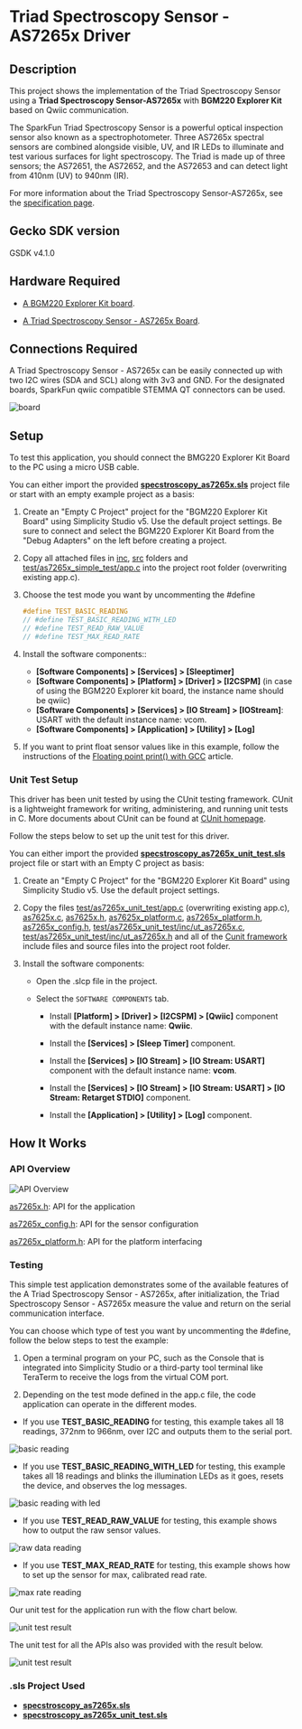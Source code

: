 # Triad Spectroscopy Sensor - AS7265x Driver #

## Description ##

This project shows the implementation of the Triad Spectroscopy Sensor using a **Triad Spectroscopy Sensor-AS7265x** with **BGM220 Explorer Kit** based on Qwiic communication.

The SparkFun Triad Spectroscopy Sensor is a powerful optical inspection sensor also known as a spectrophotometer. Three AS7265x spectral sensors are combined alongside visible, UV, and IR LEDs to illuminate and test various surfaces for light spectroscopy. The Triad is made up of three sensors; the AS72651, the AS72652, and the AS72653 and can detect light from 410nm (UV) to 940nm (IR).

For more information about the Triad Spectroscopy Sensor-AS7265x, see the [specification page](https://cdn.sparkfun.com/assets/c/2/9/0/a/AS7265x_Datasheet.pdf).

## Gecko SDK version ##

GSDK v4.1.0

## Hardware Required ##

- [A BGM220 Explorer Kit board](https://www.silabs.com/development-tools/wireless/bluetooth/bgm220-explorer-kit).

- [A Triad Spectroscopy Sensor - AS7265x Board](https://www.sparkfun.com/products/15050).

## Connections Required ##

A Triad Spectroscopy Sensor - AS7265x can be easily connected up with two I2C wires (SDA and SCL) along with 3v3 and GND. For the designated boards, SparkFun qwiic compatible STEMMA QT connectors can be used.

![board](docs/img/connection.png "BGM220 Explorer Kit Board and Triad Spectroscopy Sensor - AS7265x Board")

## Setup ##

To test this application, you should connect the BMG220 Explorer Kit Board to the PC using a micro USB cable.

You can either import the provided [**specstroscopy_as7265x.sls**](SimplicityStudio/spectroscopy_as7265x.sls) project file or start with an empty example project as a basis:

1. Create an "Empty C Project" project for the "BGM220 Explorer Kit Board" using Simplicity Studio v5. Use the default project settings. Be sure to connect and select the BGM220 Explorer Kit Board from the "Debug Adapters" on the left before creating a project.

2. Copy all attached files in [inc](inc), [src](src) folders and [test/as7265x_simple_test/app.c](test/as7265x_simple_test/app.c) into the project root folder (overwriting existing app.c).

3. Choose the test mode you want by uncommenting the #define

   ```c
   #define TEST_BASIC_READING
   // #define TEST_BASIC_READING_WITH_LED
   // #define TEST_READ_RAW_VALUE
   // #define TEST_MAX_READ_RATE
   ```

4. Install the software components::
   - **[Software Components] > [Services] > [Sleeptimer]**
   - **[Software Components] > [Platform] > [Driver] > [I2CSPM]** (in case of using the BGM220 Explorer kit board, the instance name should be qwiic)
   - **[Software Components] > [Services] > [IO Stream] > [IOStream]**: USART with the default instance name: vcom.
   - **[Software Components] > [Application] > [Utility] > [Log]**

5. If you want to print float sensor values like in this example, follow the instructions of the [Floating point print() with GCC](https://www.silabs.com/community/mcu/32-bit/knowledge-base.entry.html/2014/11/19/floating_point_print-7R9j) article.

### Unit Test Setup ###

This driver has been unit tested by using the CUnit testing framework. CUnit is a lightweight framework for writing, administering, and running unit tests in C. More documents about CUnit can be found at [CUnit homepage](http://cunit.sourceforge.net/).

Follow the steps below to set up the unit test for this driver.

You can either import the provided [**specstroscopy_as7265x_unit_test.sls**](SimplicityStudio/specstroscopy_as7265x_unit_test.sls) project file or start with an Empty C project as basis:

1. Create an "Empty C Project" for the "BGM220 Explorer Kit Board" using Simplicity Studio v5. Use the default project settings.

2. Copy the files [test/as7265x_unit_test/app.c](test/as7265x_unit_test/app.c) (overwriting existing app.c), [as7625x.c](src/as7265x.c), [as7625x.h](inc/as7265x.h), [as7625x_platform.c](src/as7265x_platform.c), [as7265x_platform.h](inc/as7265x_platform.h), [as7265x_config.h](inc/as7265x_config.h), [test/as7265x_unit_test/inc/ut_as7265x.c](test/as7265x_unit_test/src/ut_as7265x.c), [test/as7265x_unit_test/inc/ut_as7265x.h](test/as7265x_unit_test/inc/ut_as7265x.h) and all of the [Cunit framework](test/as7265x_unit_test/cunit_framework) include files and source files into the project root folder.

3. Install the software components:

   - Open the .slcp file in the project.

   - Select the `SOFTWARE COMPONENTS` tab.

      - Install **[Platform] > [Driver] > [I2CSPM] > [Qwiic]** component with the default instance name: **Qwiic**.

      - Install the **[Services] > [Sleep Timer]** component.

      - Install the **[Services] > [IO Stream] > [IO Stream: USART]** component with the default instance name: **vcom**.

      - Install the **[Services] > [IO Stream] > [IO Stream: USART] > [IO Stream: Retarget STDIO]** component.

      - Install the **[Application] > [Utility] > [Log]** component.

## How It Works ##

### API Overview ###

![API Overview](docs/img/api.png "API Overview")

[as7265x.h](inc/as7265x.h): API for the application

[as7265x_config.h](inc/as7265x_config.h): API for the sensor configuration

[as7265x_platform.h](inc/as7265x_platform.h): API for the platform interfacing

### Testing ###

This simple test application demonstrates some of the available features of the A Triad Spectroscopy Sensor - AS7265x, after initialization, the Triad Spectroscopy Sensor - AS7265x measure the value and return on the serial communication interface.

You can choose which type of test you want by uncommenting the #define, follow the below steps to test the example:

1. Open a terminal program on your PC, such as the Console that is integrated into Simplicity Studio or a third-party tool terminal like TeraTerm to receive the logs from the virtual COM port.

2. Depending on the test mode defined in the app.c file, the code application can operate in the different modes.

- If you use **TEST_BASIC_READING** for testing, this example takes all 18 readings, 372nm to 966nm, over I2C and outputs them to the serial port.

![basic reading](docs/img/basic_reading.png "Basic Reading Result")

- If you use **TEST_BASIC_READING_WITH_LED** for testing, this example takes all 18 readings and blinks the illumination LEDs as it goes, resets the device, and observes the log messages.

![basic reading with led](docs/img/basic_reading_with_led.png "Basic Reading With LED Result")

- If you use **TEST_READ_RAW_VALUE** for testing, this example shows how to output the raw sensor values.

![raw data reading](docs/img/raw_data_reading.png "Raw Data Reading Result")

- If you use **TEST_MAX_READ_RATE** for testing, this example shows how to set up the sensor for max, calibrated read rate.

![max rate reading](docs/img/max_data_rate_reading.png "Max Data Rate Reading Result")

Our unit test for the application run with the flow chart below.

![unit test result](docs/img/simpletest_flowchart.png "unit test result")

The unit test for all the APIs also was provided with the result below.

![unit test result](docs/img/unit_test_result.jpg "Unit Test Result run with completely passed test")

### .sls Project Used ###

- [**specstroscopy_as7265x.sls**](SimplicityStudio/specstroscopy_as7265x.sls)
- [**specstroscopy_as7265x_unit_test.sls**](SimplicityStudio/specstroscopy_as7265x_unit_test.sls)
